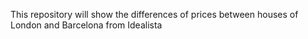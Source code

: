 This repository will show the differences of prices between houses of London and Barcelona from Idealista 